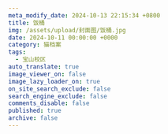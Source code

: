 ```yaml
---
meta_modify_date: 2024-10-13 22:15:34 +0800
title: 饭桶
img: /assets/upload/封面图/饭桶.jpg
date: 2024-10-11 00:00:00 +0000
category: 猫档案
tags:
  - 宝山校区
auto_translate: true
image_viewer_on: false
image_lazy_loader_on: true
on_site_search_exclude: false
search_engine_exclude: false
comments_disable: false
published: true
archive: false
---
```

